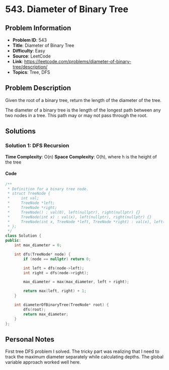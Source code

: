 # 543. Diameter of Binary Tree

## Problem Information
- **Problem ID**: 543
- **Title**: Diameter of Binary Tree
- **Difficulty**: Easy
- **Source**: LeetCode
- **Link**: https://leetcode.com/problems/diameter-of-binary-tree/description/
- **Topics**: Tree, DFS

## Problem Description

Given the root of a binary tree, return the length of the diameter of the tree.

The diameter of a binary tree is the length of the longest path between any two nodes in a tree. This path may or may not pass through the root.

## Solutions

### Solution 1: DFS Recursion
**Time Complexity**: O(n)
**Space Complexity**: O(h), where h is the height of the tree

#### Code
```cpp
/**
 * Definition for a binary tree node.
 * struct TreeNode {
 *     int val;
 *     TreeNode *left;
 *     TreeNode *right;
 *     TreeNode() : val(0), left(nullptr), right(nullptr) {}
 *     TreeNode(int x) : val(x), left(nullptr), right(nullptr) {}
 *     TreeNode(int x, TreeNode *left, TreeNode *right) : val(x), left(left), right(right) {}
 * };
 */
class Solution {
public:
    int max_diameter = 0;

    int dfs(TreeNode* node) {
        if (node == nullptr) return 0;

        int left = dfs(node->left);
        int right = dfs(node->right);

        max_diameter = max(max_diameter, left + right);

        return max(left, right) + 1;
    }

    int diameterOfBinaryTree(TreeNode* root) {
        dfs(root);
        return max_diameter;
    }
};
```

## Personal Notes
First tree DFS problem I solved. The tricky part was realizing that I need to track the maximum diameter separately while calculating depths. The global variable approach worked well here.